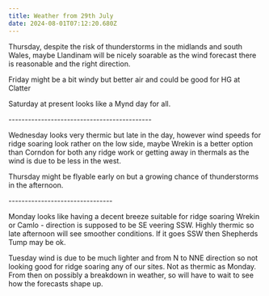 ```yaml
---
title: Weather from 29th July
date: 2024-08-01T07:12:20.680Z
---
```

Thursday, despite the risk of thunderstorms in the midlands and south Wales, maybe Llandinam will be nicely soarable as the wind forecast there is reasonable and the right direction.

Friday might be a bit windy but better air and could be good for HG at Clatter

Saturday at present looks like a Mynd day for all.

\--------------------------------------------

Wednesday looks very thermic but late in the day, however wind speeds for ridge soaring look rather on the low side, maybe Wrekin is a better option than Corndon for both any ridge work or getting away in thermals as the wind is due to be less in the west.

Thursday might be flyable early on but a growing chance of thunderstorms in the afternoon.

\--------------------------------

Monday looks like having a decent breeze suitable for ridge soaring Wrekin or Camlo - direction is supposed to be SE veering SSW.  Highly thermic so late afternoon will see smoother conditions.  If it goes SSW then Shepherds Tump may be ok.

Tuesday wind is due to be much lighter and from N to NNE direction so not looking good for ridge soaring any of our sites.  Not as thermic as Monday.  From then on possibly a breakdown in weather, so will have to wait to see how the forecasts shape up.